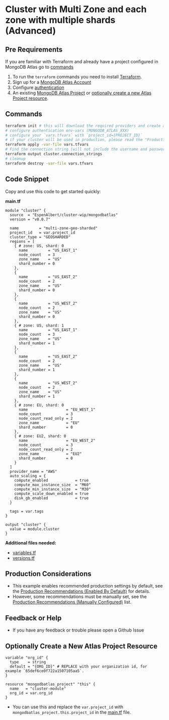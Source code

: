 <!-- This file is used to generate the examples/README.md files -->
# Cluster with Multi Zone and each zone with multiple shards (Advanced)

## Pre Requirements
If you are familiar with Terraform and already have a project configured in MongoDB Atlas go to [commands](#commands)

1. To run the `terraform` commands you need to install [Terraform](https://developer.hashicorp.com/terraform/install).
2. Sign up for a [MongoDB Atlas Account](https://www.mongodb.com/products/integrations/hashicorp-terraform)
3. Configure [authentication](https://registry.terraform.io/providers/mongodb/mongodbatlas/latest/docs#authentication)
4. An existing [MongoDB Atlas Project](https://registry.terraform.io/providers/mongodb/mongodbatlas/latest/docs/resources/project) or [optionally create a new Atlas Project resource](#optionally-create-a-new-atlas-project-resource).

## Commands
```sh
terraform init # this will download the required providers and create a `terraform.lock.hcl` file.
# configure authentication env-vars (MONGODB_ATLAS_XXX)
# configure your `vars.tfvars` with `project_id={PROJECT_ID}`
# if your cluster will be used in production, please read the "Production Considerations" below
terraform apply -var-file vars.tfvars
# Find the connection string (will not include the username and password, see the [database_user](https://registry.terraform.io/providers/mongodb/mongodbatlas/latest/docs/resources/database_user) documentation to configure your app's access)
terraform output cluster.connection_strings
# cleanup
terraform destroy -var-file vars.tfvars
```

## Code Snippet

Copy and use this code to get started quickly:

**main.tf**
```hcl
module "cluster" {
  source  = "EspenAlbert/cluster-wip/mongodbatlas"
  version = "v0.0.7"

  name         = "multi-zone-geo-sharded"
  project_id   = var.project_id
  cluster_type = "GEOSHARDED"
  regions = [
    { # zone: US, shard: 0
      name         = "US_EAST_1"
      node_count   = 3
      zone_name    = "US"
      shard_number = 0
    },
    {
      name         = "US_EAST_2"
      node_count   = 2
      zone_name    = "US"
      shard_number = 0
    },
    {
      name         = "US_WEST_2"
      node_count   = 2
      zone_name    = "US"
      shard_number = 0
    },
    { # zone: US, shard: 1
      name         = "US_EAST_1"
      node_count   = 3
      zone_name    = "US"
      shard_number = 1
    },
    {
      name         = "US_EAST_2"
      node_count   = 2
      zone_name    = "US"
      shard_number = 1
    },
    {
      name         = "US_WEST_2"
      node_count   = 2
      zone_name    = "US"
      shard_number = 1
    },
    { # zone: EU, shard: 0
      name                 = "EU_WEST_1"
      node_count           = 3
      node_count_read_only = 2
      zone_name            = "EU"
      shard_number         = 0
    },
    { # zone: EU2, shard: 0
      name                 = "EU_WEST_2"
      node_count           = 3
      node_count_read_only = 2
      zone_name            = "EU2"
      shard_number         = 0
    }
  ]
  provider_name = "AWS"
  auto_scaling = {
    compute_enabled            = true
    compute_max_instance_size  = "M60"
    compute_min_instance_size  = "M30"
    compute_scale_down_enabled = true
    disk_gb_enabled            = true
  }

  tags = var.tags
}

output "cluster" {
  value = module.cluster
}
```

**Additional files needed:**
- [variables.tf](https://github.com/EspenAlbert/terraform-mongodbatlas-cluster-wip/blob/v0.0.7/examples/10_cluster_with_multi_zone_multi_shards/variables.tf)
- [versions.tf](https://github.com/EspenAlbert/terraform-mongodbatlas-cluster-wip/blob/v0.0.7/examples/10_cluster_with_multi_zone_multi_shards/versions.tf)

## Production Considerations
- This example enables recommended production settings by default, see the [Production Recommendations (Enabled By Default)](https://github.com/EspenAlbert/terraform-mongodbatlas-cluster-wip/blob/v0.0.7/README.md#production-recommendations-enabled-by-default) for details.
- However, some recommendations must be manually set, see the [Production Recommendations (Manually Configured)](https://github.com/EspenAlbert/terraform-mongodbatlas-cluster-wip/blob/v0.0.7/README.md#production-recommendations-manually-configured) list.

## Feedback or Help
- If you have any feedback or trouble please open a Github Issue

## Optionally Create a New Atlas Project Resource
```hcl
variable "org_id" {
  type    = string
  default = "{ORG_ID}" # REPLACE with your organization id, for example `65def6ce0f722a1507105aa5`.
}

resource "mongodbatlas_project" "this" {
  name   = "cluster-module"
  org_id = var.org_id
}
```

- You can use this and replace the `var.project_id` with `mongodbatlas_project.this.project_id` in the [main.tf](https://github.com/EspenAlbert/terraform-mongodbatlas-cluster-wip/blob/v0.0.7/examples/10_cluster_with_multi_zone_multi_shards/main.tf) file.
